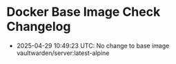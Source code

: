 # Docker Base Image Check Changelog

* 2025-04-29 10:49:23 UTC: No change to base image vaultwarden/server:latest-alpine
